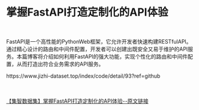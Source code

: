 <h1>掌握FastAPI打造定制化的API体验</h1><br /><p>FastAPI是一个高性能的PythonWeb框架，它允许开发者快速构建RESTfulAPI。通过精心设计的路由和中间件配置，开发者可以创建出既安全又易于维护的API服务。本篇博客将介绍如何利用FastAPI的强大功能，实现个性化的路由和中间件配置，从而打造出符合业务需求的API服务。</p><p>https://www.jizhi-dataset.top/index/code/detail/93?ref=github</p><br /><br /><a href="https://www.jizhi-dataset.top/index/code/detail/93?ref=github" target="_blank">【集智数据集】掌握FastAPI打造定制化的API体验--原文链接</a>